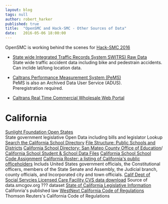 ```yaml
---
layout: blog
tags: null
author: robert_harker
published: true
title:  "OpenSMC and Hack-SMC - Other Sources of Data"
date:   2016-05-06 18:00:00
---
```


OpenSMC is working behind the scenes for [Hack-SMC 2016](https:hack-smc.org)

* [State wide Integrated Traffic Records System
SWITRS) Raw Data](http://iswitrs.chp.ca.gov/Reports/jsp/RawData.jsp)  
  State wide traffic accident data including bike and pedestrain accidents.  
  Can inclide lat/long location data.

* [Caltrans Performance Measurement System (PeMS)](http://pems.dot.ca.gov/)  
  PeMS is also an Archived Data User Service (ADUS).  
  Preregistration required.

* [Caltrans Real Time Commercial Wholesale Web Portal](http://www.dot.ca.gov/cwwp/)


# California
[Sunlight Foundation Open States](http://tryit.sunlightfoundation.com/openstates)  
  State government legislative Open Data including bills and legislator Lookup
[Search the California School Directory](http://www.cde.ca.gov/re/sd/index.asp)
[File Structure: Public Schools and Districts](http://www.cde.ca.gov/ds/si/ds/fspubschls.asp)
[California School Directory: San Mateo County Office of Education](http://www.cde.ca.gov/re/sd/details.asp?cds=41104130000000&public=Y)/
[California School Student & School Data Files](http://www.cde.ca.gov/ds/sd/sd/)
[California School School Code Assignment](http://www.cde.ca.gov/ds/si/ds/cdsassignment.asp)
[California Roster: a listing of California's public officeholders](http://www.sos.ca.gov/administration/california-roster/)
Includs United States government officials, the Constitutional officers, members of the State Senate and Assembly, the Judicial branch, county officials, and Incorporated city and town officials.
[Calif Dept of Social Servcies Licensed Care Facility CVS data download](https://secure.dss.ca.gov/CareFacilitySearch/Home/DownloadData)
Source of data.smcgov.org ??? dataset
[State of California Legislative Information](https://leginfo.legislature.ca.gov/faces/codes.xhtml)
Califonria's published law
[WestNext  California Code of Regulations](https://govt.westlaw.com/calregs/index)
Thomson Reuters's California Code of Regulations

